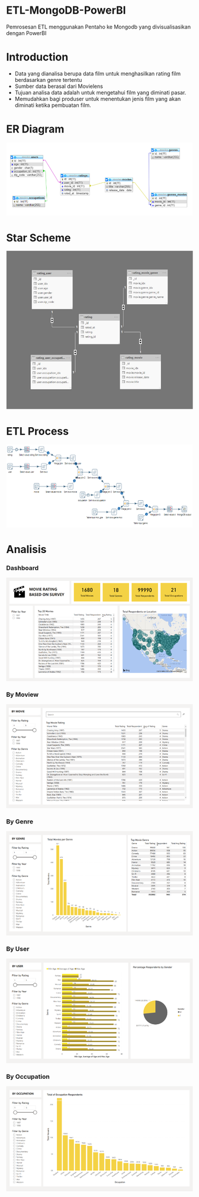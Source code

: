 # ETL-MongoDB-PowerBI
Pemrosesan ETL menggunakan Pentaho ke Mongodb yang divisualisasikan dengan PowerBI

# Introduction
* Data yang dianalisa berupa data film untuk menghasilkan rating film berdasarkan genre tertentu
* Sumber data berasal dari Movielens
* Tujuan analisa data adalah untuk mengetahui film yang diminati pasar.
* Memudahkan bagi produser untuk menentukan jenis film yang akan diminati ketika pembuatan film.

# ER Diagram
![erd](https://github.com/rifqifai/ETL-MongoDB-PowerBI/blob/master/database%20sql/erd.png)

# Star Scheme
![star scheme](https://github.com/rifqifai/ETL-MongoDB-PowerBI/blob/master/pentaho/Star_scheme.jpg)

# ETL Process
![etl process](https://github.com/rifqifai/ETL-MongoDB-PowerBI/blob/master/pentaho/ETL_process.png)

# Analisis
### Dashboard
![dashobard](https://github.com/rifqifai/ETL-MongoDB-PowerBI/blob/master/power%20bi/dashboard.png)

### By Moview
![by movie](https://github.com/rifqifai/ETL-MongoDB-PowerBI/blob/master/power%20bi/by%20movie.png)

### By Genre
![by genre](https://github.com/rifqifai/ETL-MongoDB-PowerBI/blob/master/power%20bi/by%20genre.png)

### By User
![by user](https://github.com/rifqifai/ETL-MongoDB-PowerBI/blob/master/power%20bi/by%20user.png)

### By Occupation
![by occupation](https://github.com/rifqifai/ETL-MongoDB-PowerBI/blob/master/power%20bi/by%20occupation.png)
